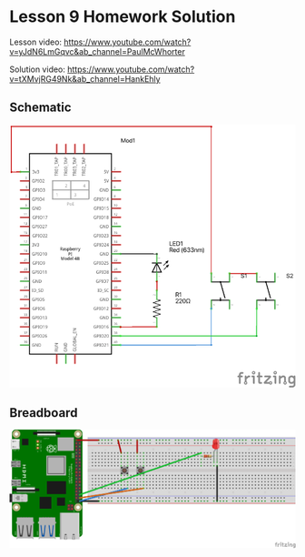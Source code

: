 # Lesson 9 Homework Solution

Lesson video:
https://www.youtube.com/watch?v=yJdN6LmGqvc&ab_channel=PaulMcWhorter

Solution video:
https://www.youtube.com/watch?v=tXMvjRG49Nk&ab_channel=HankEhly


## Schematic

![Schematic](./images/schematic.png)

## Breadboard

![Breadboard](./images/breadboard.png)
